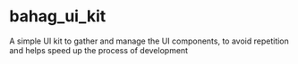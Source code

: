 # bahag_ui_kit

A simple UI kit to gather and manage the UI components, to avoid repetition and helps speed up the process of development